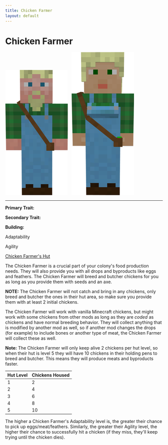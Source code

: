 ```yaml
---
title: Chicken Farmer
layout: default
---
```

# Chicken Farmer

<div class="infobox box text-center">
<img src="../../assets/images/workers/chickenfarmer_m.png" alt="Chicken Farmer Male" />&nbsp;&nbsp;&nbsp;<img src="../../assets/images/workers/chickenfarmer_f.png" alt="Chicken Farmer Female" />
<hr />
  <div class="row section-text text-left">
    <div class="col">
      <p><strong>Primary Trait:</strong></p>
      <p><strong>Secondary Trait:</strong></p>
      <p><strong>Building:</strong></p>
    </div>
    <div class="col">
      <p class="traitp">Adaptability</p>
      <p class="traits">Agility</p>
      <p><a href="../buildings/chickenfarmer">Chicken Farmer's Hut</a></p>
    </div>
  </div>
</div>

The Chicken Farmer is a crucial part of your colony's food production needs. They will also provide you with all drops and byproducts like eggs and feathers. The Chicken Farmer will breed and butcher chickens for you as long as you provide them with seeds and an axe.

**NOTE:** The Chicken Farmer will not catch and bring in any chickens, only breed and butcher the ones in their hut area, so make sure you provide them with at least 2 initial chickens.

The Chicken Farmer will work with vanilla Minecraft chickens, but might work with some chickens from other mods as long as they are *coded* as chickens and have normal breeding behavior. They will collect anything that is modified by another mod as well, so if another mod changes the drops (for example) to include bones or another type of meat, the Chicken Farmer will collect these as well.

**Note:** The Chicken Farmer will only keep alive 2 chickens per hut level, so when their hut is level 5 they will have 10 chickens in their holding pens to breed and butcher. This means they will produce meats and byproducts faster.

| Hut Level | Chickens Housed |
| --------- | --------------- |
| 1         | 2               |
| 2         | 4               |
| 3         | 6               |
| 4         | 8               |
| 5         | 10              |


The higher a Chicken Farmer's Adaptability level is, the greater their chance to pick up eggs/meat/feathers. Similarly, the greater their Agility level, the higher their chance to successfully hit a chicken (if they miss, they'll keep trying until the chicken dies).
